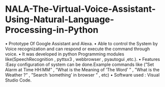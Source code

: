 # NALA-The-Virtual-Voice-Assistant-Using-Natural-Language-Processing-in-Python

• Prototype Of Google Assistant and Alexa.
• Able to control the System by Voice recognization and can respond or execute the
command through voice.
• It was developed in python Programming modules like(SpeechRecognition , pyttsx3 ,
webbrowser , pyautogui ,etc.).
• Features :Easy configuration of system can be done.Example commands like (”Set
Alarm at Time HH:MM” , ”What is the Meaning of ’The Word’ ” , ”What is the Weather
?” , ”Search ’something’ in browser ” , etc)
• Software used : Visual Studio Code.
